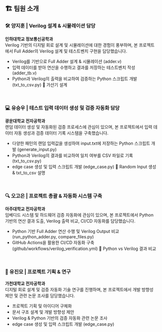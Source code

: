 ## 🏗️ 팀원 소개
### 🛠️ 양지훈 | Verilog 설계 & 시뮬레이션 담당  
**인하대학교 정보통신공학과**  
Verilog 기반의 디지털 회로 설계 및 시뮬레이션에 대한 경험이 풍부하며, 본 프로젝트에서 Full Adder의 Verilog 설계 및 테스트벤치 구현을 담당했습니다.  

- Verilog를 기반으로 Full Adder 설계 & 시뮬레이션 (adder.v)
- 입력 데이터를 받아 연산을 수행하고 결과를 저장하는 테스트벤치 작성 (adder_tb.v)
- Python과 Verilog의 출력을 비교하여 검증하는 Python 스크립트 개발 (txt_to_csv.py)
🔗 가산기 설계

<br>

### 💻 유승우 | 테스트 입력 데이터 생성 및 검증 자동화 담당  
**광운대학교 전자공학과**  
랜덤 데이터 생성 및 자동화된 검증 프로세스에 관심이 있으며, 본 프로젝트에서 입력 데이터 자동 생성과 검증 데이터 기록 시스템을 구축했습니다.  

- 다양한 패턴의 랜덤 입력값을 생성하여 input.txt에 저장하는 Python 스크립트 개발 (generate_input.py)
- Python과 Verilog의 결과를 비교하여 일치 여부를 CSV 파일로 기록 (txt_to_csv.py)
- edge case 생성 및 입력 스크립트 개발 (edge_case.py)
🔗 Random Input 생성 & txt_to_csv 설명
<br>

### 🔍 오고은 | 프로젝트 총괄 & 자동화 시스템 구축  
**아주대학교 전자공학과**  
임베디드 시스템 및 하드웨어 검증 자동화에 관심이 있으며, 본 프로젝트에서 Python 기반의 연산 결과 도출, Verilog 출력 비교, CI/CD 자동화를 담당했습니다.  

- Python 기반 Full Adder 연산 수행 및 Verilog Output 비교 (run_python_adder.py, compare_files.py)
- GitHub Actions을 활용한 CI/CD 자동화 구축 (github/workflows/verilog_verification.yml)
🔗 Python vs Verilog 결과 비교
<br>

### 🚀 유진모 | 프로젝트 기획 & 연구
**가천대학교 전자공학과**<br>
디지털 회로 설계 및 검증 자동화 기술 연구를 진행하며, 본 프로젝트에서 개발 방향성 제안 및 관련 논문 조사를 담당했습니다.  

- 프로젝트 기획 및 아이디어 구체화
- 문서 구조 설계 및 개발 방향성 제안
- Verilog & Python 기반의 검증 자동화 관련 논문 조사
- edge case 생성 및 입력 스크립트 개발 (edge_case.py)
<br>

